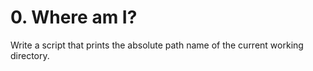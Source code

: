 # 0. Where am I?

Write a script that prints the absolute path name of the current working directory.